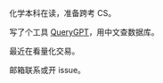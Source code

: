化学本科在读，准备跨考 CS。

写了个工具 [QueryGPT](https://github.com/MKY508/QueryGPT)，用中文查数据库。

最近在看量化交易。

邮箱联系或开 issue。